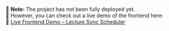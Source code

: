 

🚧 **Note:** The project has not been fully deployed yet.  
📌 However, you can check out a live demo of the frontend here:  
🔗 [Live Frontend Demo – Lecture Sync Scheduler](https://lecture-sync-scheduler.lovable.app/login)

